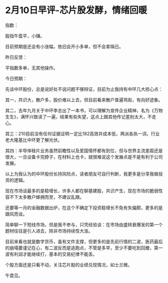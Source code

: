 # 2月10日早评-芯片股发酵，情绪回暖

指数：

股指午盘平，小赚。

目前预期是还会有小涨幅，依旧会开小多单，但不会拿隔日。

昨日反馈：

平指数多单，无其他操作。

今日预期：

先谈中环股份，总是说好处不说问题不够辩证，目前为止我持有中环几大担心点：

其一，共识大，散户多，股价难以上去，但目前看来散户普遍骂街，有向好迹象。

其二，去年九月关于中环李总出了一本书，可以理解为宣传企业精神，名为《万物生生》，满怀兴致读了一遍，结果有些失望，这点上跟其他传记差别太大，不走心。

其三：210目前没有任何证据证明一定比182高效并成本低，两派各执一词，行业老大隆基比中环更了解光伏。

其四：半导体硅片业务虽然前瞻性以及爱国情怀都有到位，但与世界主流差距还是很大，一旦设备卡完脖子，在材料上也卡，就很难说这个发展点是不是有利于公司发展。

以上为我认为的中环股份长持风险点，读者朋友可自行判断，我更多是分享我做投资的逻辑。

现在市场谈最多的是稳增长，许多人都在聊基建股，共识产生，现在市场的脆弱性容不下太多散户蜂拥而至，不建议乱跟。

还要等一月的金融数据出炉，在这个不确定下投资稳增长不免有失偏颇，更多的是跟风而谈。

简单聊一下短线市场，但是我不参与，只凭经验谈：在市场由盛转衰爆发的第一个题材往往是引人进去，除非市场持续性大涨。

目前来看也就是数字货币，虽有文件支撑，但更多的是先前行情的二波，医药最后的崩塌要谨记在心，有二波反而是逃跑点，不管是多早，至少不要吃到回撤，第一波有利润才能继续打，基本的交易纪律不能丢。

个股方面还是只看不动，关注芯片股的业绩兑现情况，如士兰微。

午盘见。